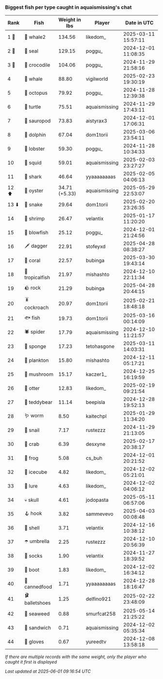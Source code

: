 ### Biggest fish per type caught in aquaismissing's chat
| Rank | Fish | Weight in lbs | Player | Date in UTC |
|------|--------|-----------|---------|------|
| 1 🥇  | 🐋 whale2 | 134.56 | likedom_ | 2025-03-11 15:57:11 |
| 2 🥈  | 🦭 seal | 129.15 | poggu_ | 2024-12-01 11:08:35 |
| 3 🥉  | 🐊 crocodile | 104.06 | poggu_ | 2024-11-29 21:58:16 |
| 4  | 🐳 whale | 88.80 | vigilworld | 2025-02-23 19:30:19 |
| 5  | 🐙 octopus | 79.92 | poggu_ | 2024-11-28 12:39:38 |
| 6  | 🐢 turtle | 75.51 | aquaismissing | 2024-11-29 17:43:11 |
| 7  | 🦕 sauropod | 73.83 | aistyrax3 | 2024-12-01 17:06:31 |
| 8  | 🐬 dolphin | 67.04 | dom1torii | 2025-03-06 23:54:11 |
| 9  | 🦞 lobster | 59.30 | poggu_ | 2024-11-28 10:34:33 |
| 10  | 🦑 squid | 59.01 | aquaismissing | 2025-02-03 23:27:27 |
| 11  | 🦈 shark | 46.64 | yyaaaaaaaas | 2025-02-05 04:06:13 |
| 12 ⬆ | 🦪 oyster | 34.71 (+5.33) | aquaismissing | 2025-05-29 22:53:07 |
| 13 ⬇ | 🐍 snake | 29.64 | dom1torii | 2025-02-20 23:26:35 |
| 14  | 🦐 shrimp | 26.47 | velantix | 2025-01-17 11:20:20 |
| 15  | 🐡 blowfish | 25.12 | poggu_ | 2024-12-01 21:24:56 |
| 16  | 🗡️ dagger | 22.91 | stofeyxd | 2025-04-28 08:38:27 |
| 17  | 🪸 coral | 22.57 | bubinga | 2025-03-30 19:43:14 |
| 18  | 🐠 tropicalfish | 21.97 | mishashto | 2024-12-10 22:11:34 |
| 19  | 🪨 rock | 21.29 | bubinga | 2025-04-28 20:44:15 |
| 20  | 🪳 cockroach | 20.97 | dom1torii | 2025-02-21 18:48:18 |
| 21  | 🐟 fish | 19.73 | dom1torii | 2025-03-16 00:14:09 |
| 22  | 🕷️ spider | 17.79 | aquaismissing | 2024-12-10 11:21:57 |
| 23  | 🧽 sponge | 17.23 | tetohasgone | 2025-03-11 14:03:31 |
| 24  | 🦠 plankton | 15.80 | mishashto | 2024-12-11 05:17:21 |
| 25  | 🍄 mushroom | 15.17 | kaczer1_ | 2024-12-25 16:19:59 |
| 26  | 🦦 otter | 12.83 | likedom_ | 2025-02-19 09:21:54 |
| 27  | 🧸 teddybear | 11.14 | beepisla | 2024-12-28 19:52:13 |
| 28  | 🪱 worm | 8.50 | kaitechpl | 2025-01-29 11:34:20 |
| 29  | 🐌 snail | 7.17 | rustezzz | 2024-11-29 21:13:05 |
| 30  | 🦀 crab | 6.39 | desxyne | 2025-02-17 20:38:17 |
| 31  | 🐸 frog | 5.08 | cs_buh | 2024-12-01 20:21:52 |
| 32  | 🧊 icecube | 4.82 | likedom_ | 2024-12-02 05:21:01 |
| 33  | 🎏 lure | 4.63 | likedom_ | 2024-12-02 04:06:12 |
| 34  | 💀 skull | 4.61 | jodopasta | 2025-05-11 06:57:06 |
| 35  | 🪝 hook | 3.82 | sammevevo | 2025-04-03 00:08:48 |
| 36  | 🐚 shell | 3.71 | velantix | 2024-12-16 10:38:12 |
| 37  | ☂️ umbrella | 2.25 | rustezzz | 2024-12-10 20:56:39 |
| 38  | 🧦 socks | 1.90 | velantix | 2024-11-27 18:39:52 |
| 39  | 👢 boot | 1.83 | likedom_ | 2024-12-02 16:34:12 |
| 40  | 🥫 cannedfood | 1.71 | yyaaaaaaaas | 2024-12-28 18:16:47 |
| 41  | 🩰 balletshoes | 1.25 | delfino921 | 2025-02-22 23:48:09 |
| 42  | 🌿 seaweed | 0.88 | smurfcat258 | 2025-05-14 21:25:22 |
| 43  | 🥪 sandwich | 0.71 | aquaismissing | 2024-12-02 05:35:34 |
| 44  | 🧤 gloves | 0.67 | yureedtv | 2024-12-08 13:58:18 |

_If there are multiple records with the same weight, only the player who caught it first is displayed_

_Last updated at 2025-06-01 09:16:54 UTC_